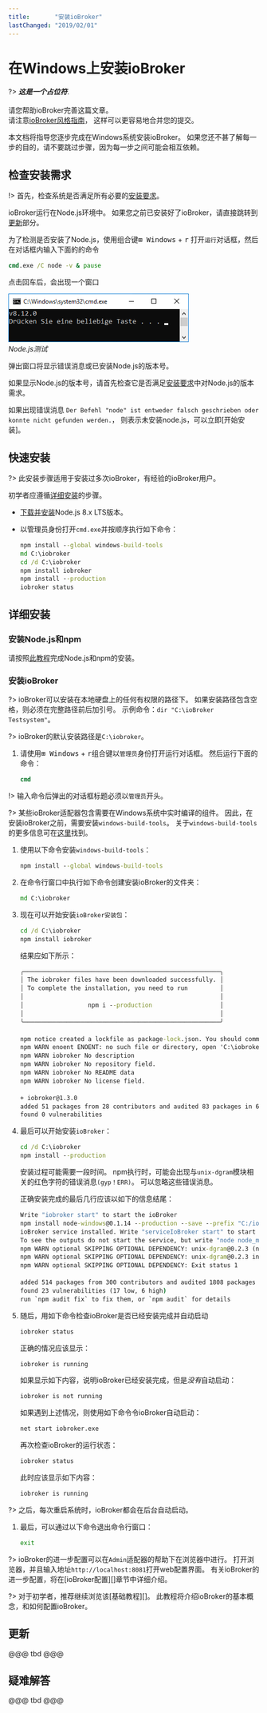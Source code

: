 ```yaml
---
title:       "安装ioBroker"
lastChanged: "2019/02/01"
---
```


# 在Windows上安装ioBroker

?> ***这是一个占位符***.
   <br><br>
   请您帮助ioBroker完善这篇文章。  
   请注意[ioBroker风格指南][]，
   这样可以更容易地合并您的提交。

本文档将指导您逐步完成在Windows系统安装ioBroker。
如果您还不甚了解每一步的目的，请不要跳过步骤，因为每一步之间可能会相互依赖。

## 检查安装需求

!> 首先，检查系统是否满足所有必要的[安装要求][]。

ioBroker运行在Node.js环境中。
如果您之前已安装好了ioBroker，请直接跳转到[更新]()部分。

为了检测是否安装了Node.js，使用组合键<kbd>&#x229e; Windows</kbd> + <kbd>r</kbd>
打开`运行`对话框，然后在对话框内输入下面的的命令

~~~cmd
cmd.exe /C node -v & pause
~~~

点击回车后，会出现一个窗口

![Node.js-Version](media/w02nodecheck.png)  
*Node.js测试*

弹出窗口将显示错误消息或已安装Node.js的版本号。

如果显示Node.js的版本号，请首先检查它是否满足[安装要求][]中对Node.js的版本需求。

如果出现错误消息
`Der Befehl "node" ist entweder falsch geschrieben oder konnte nicht gefunden werden.`，
则表示未安装node.js，可以立即[开始安装]。

## 快速安装

?> 此安装步骤适用于安装过多次ioBroker，有经验的ioBroker用户。

初学者应遵循[详细安装](#详细安装)的步骤。

* [下载并安装][]Node.js 8.x LTS版本。
* 以管理员身份打开`cmd.exe`并按顺序执行如下命令：

  ~~~cmd
  npm install --global windows-build-tools
  md C:\iobroker
  cd /d C:\iobroker
  npm install iobroker
  npm install --production
  iobroker status  
  ~~~

## 详细安装

### 安装Node.js和npm

请按照[此教程][]完成Node.js和npm的安装。

### 安装ioBroker

?> ioBroker可以安装在本地硬盘上的任何有权限的路径下。
   如果安装路径包含空格，则必须在完整路径前后加引号。
   示例命令：`dir "C:\ioBroker Testsystem"`。

?> ioBroker的默认安装路径是`C:\iobroker`。

1. 请使用<kbd>&#x229e; Windows</kbd> + <kbd>r</kbd>组合键以`管理员`身份打开运行对话框。
   然后运行下面的命令：

   ~~~cmd
   cmd
   ~~~

 !> 输入命令后弹出的对话框标题必须以`管理员`开头。

 ?> 某些ioBroker适配器包含需要在Windows系统中实时编译的组件。
    因此，在安装ioBroker之前，需要安装`windows-build-tools`。
    关于`windows-build-tools`的更多信息可在[这里][]找到。

1. 使用以下命令安装`windows-build-tools`：

   ~~~cmd
   npm install --global windows-build-tools
   ~~~

1. 在命令行窗口中执行如下命令创建安装ioBroker的文件夹：

   ~~~cmd
   md C:\iobroker
   ~~~

1. 现在可以开始安装`ioBroker安装包`：

   ~~~cmd
   cd /d C:\iobroker
   npm install iobroker
   ~~~

   结果应如下所示：

   ~~~cmd
   ╭───────────────────────────────────────────────────────╮
   │ The iobroker files have been downloaded successfully. │
   │ To complete the installation, you need to run         │
   │                                                       │
   │                  npm i --production                   │
   │                                                       │
   ╰───────────────────────────────────────────────────────╯

   npm notice created a lockfile as package-lock.json. You should commit this file.
   npm WARN enoent ENOENT: no such file or directory, open 'C:\iobroker\package.json'
   npm WARN iobroker No description
   npm WARN iobroker No repository field.
   npm WARN iobroker No README data
   npm WARN iobroker No license field.

   + iobroker@1.3.0
   added 51 packages from 28 contributors and audited 83 packages in 6.937s
   found 0 vulnerabilities
   ~~~

1. 最后可以开始安装`ioBroker`：

   ~~~cmd
   cd /d C:\iobroker
   npm install --production
   ~~~

   安装过程可能需要一段时间。
   npm执行时，可能会出现与`unix-dgram`模块相关的红色字符的错误消息`(gyp！ERR)`。
   可以忽略这些错误消息。

   正确安装完成的最后几行应该以如下的信息结尾：

   ~~~cmd
   Write "iobroker start" to start the ioBroker
   npm install node-windows@0.1.14 --production --save --prefix "C:/iobroker"
   ioBroker service installed. Write "serviceIoBroker start" to start the service and go to http://localhost:8081 to open the admin UI.
   To see the outputs do not start the service, but write "node node_modules/iobroker.js-controller/controller"
   npm WARN optional SKIPPING OPTIONAL DEPENDENCY: unix-dgram@0.2.3 (node_modules\unix-dgram):
   npm WARN optional SKIPPING OPTIONAL DEPENDENCY: unix-dgram@0.2.3 install: `node-gyp rebuild`
   npm WARN optional SKIPPING OPTIONAL DEPENDENCY: Exit status 1

   added 514 packages from 300 contributors and audited 1808 packages in 61.874s
   found 23 vulnerabilities (17 low, 6 high)
   run `npm audit fix` to fix them, or `npm audit` for details
   ~~~

1. 随后，用如下命令检查ioBroker是否已经安装完成并自动启动

   ~~~cmd
   iobroker status
   ~~~

   正确的情况应该显示：

   ~~~cmd
   iobroker is running
   ~~~

   如果显示如下内容，说明ioBroker已经安装完成，但是*没有*自动启动：

   ~~~cmd
   iobroker is not running
   ~~~

   如果遇到上述情况，则使用如下命令令ioBroker自动启动：

   ~~~cmd
   net start iobroker.exe
   ~~~

   再次检查ioBroker的运行状态：

   ~~~cmd
   iobroker status
   ~~~

   此时应该显示如下内容：

   ~~~cmd
   iobroker is running
   ~~~

 ?> 之后，每次重启系统时，ioBroker都会在后台自动启动。

1. 最后，可以通过以下命令退出命令行窗口：

   ~~~cmd
   exit
   ~~~

?> ioBroker的进一步配置可以在`Admin`适配器的帮助下在浏览器中进行。
   打开浏览器，并且输入地址`http://localhost:8081`打开web配置界面。
   有关ioBroker的进一步配置，将在[ioBroker配置][]章节中详细介绍。

?> 对于初学者，推荐继续浏览该[基础教程][]。
   此教程将介绍ioBroker的基本概念，和如何配置ioBroker。

## 更新

@@@ tbd @@@

## 疑难解答

@@@ tbd @@@

[ioBroker风格指南]: _zh-cn/community/styleguidedoc
[安装要求]: _zh-cn/install/requirements
[下载并安装]: _zh-cn/install/nodejs
[此教程]: _zh-cn/install/nodejs
[这里]: https://github.com/felixrieseberg/windows-build-tools

